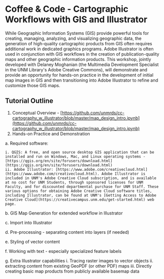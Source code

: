 # Coffee & Code - Cartographic Workflows with GIS and Illustrator

While Geographic Information Systems (GIS) provide powerful tools for creating, managing, analyzing, and visualizing geographic data, the generation of high-quality cartographic products from GIS often requires additional work in dedicated graphics programs. Adobe Illustrator is often used in conjunction with GIS workflows in the creation of publication-quality maps and other geographic information products. This workshop, jointly developed with Delaney Moghanian (the Multimedia Development Specialist in the UNM Library's Adobe Creative Commons), will demonstrate and provide an opportunity for hands-on practice in the development of initial map images in GIS and then transitioning into Adobe Illustrator to refine and customize those GIS maps. 

## Tutorial Outline

1. Conceptual Overview - [https://github.com/unmrds/cc-cartography_w_illustrator/blob/master/map_design_intro.ipynb](https://github.com/unmrds/cc-cartography_w_illustrator/blob/master/map_design_intro.ipynb)
2. Hands-on Practice and Demonstration
  
  a. Required software:
    
    i. QGIS: A free, and open source desktop GIS application that can be installed and run on Windows, Mac, and Linux operating systems - [https://qgis.org/en/site/forusers/download.html](https://qgis.org/en/site/forusers/download.html)  
    ii. Adobe Illustrator: [https://www.adobe.com/creativecloud.html](https://www.adobe.com/creativecloud.html). Adobe Illustrator is included in UNM's Adobe Creative Cloud subscription, and is available at no cost for UNM Students, through sponsored licenses for UNM Faculty, and for discounted departmental purchase for UNM Staff. These various options for obtaining Adobe Creative Cloud software titles, including Illustrator, can be found at UNM's [Getting Access to Adobe Creative Cloud](https://creativecampus.unm.edu/get-started.html) web page. 
  
  b. GIS Map Generation for extended workflow in Illustrator
  
  c. Import into Illustrator 
  
  d. Pre-processing - separating content into layers (if needed)
  
  e. Styling of vector content
  
  f. Working with text - especially specialized feature labels
  
  g. Extra Illustrator capabilities
    i. Tracing raster images to vector objects
    ii. extracting content from existing GeoPDF (or other PDF) maps
    iii. Directly creating basic map products from publicly available basemap data

